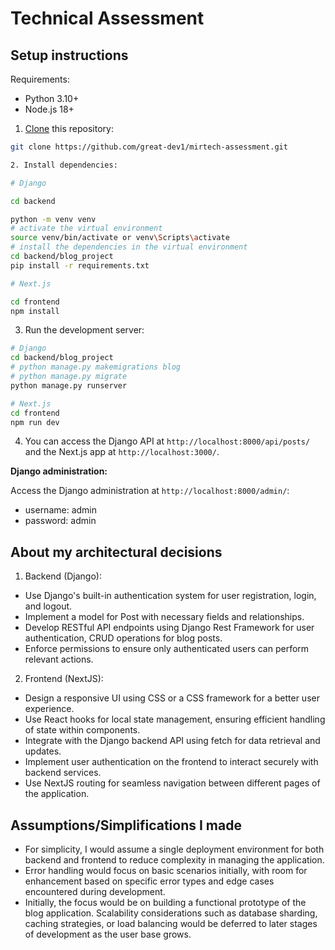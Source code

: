 # Technical Assessment

## Setup instructions

Requirements:

- Python 3.10+
- Node.js 18+

1. [Clone](https://github.com/great-dev1/mirtech-assessment) this repository:

```bash
git clone https://github.com/great-dev1/mirtech-assessment.git

2. Install dependencies:

# Django

cd backend

python -m venv venv
# activate the virtual environment
source venv/bin/activate or venv\Scripts\activate
# install the dependencies in the virtual environment
cd backend/blog_project
pip install -r requirements.txt

# Next.js

cd frontend
npm install
```

3. Run the development server:

```bash
# Django
cd backend/blog_project
# python manage.py makemigrations blog
# python manage.py migrate
python manage.py runserver

# Next.js
cd frontend
npm run dev
```

4. You can access the Django API at `http://localhost:8000/api/posts/` and the Next.js app at `http://localhost:3000/`.

**Django administration:**

Access the Django administration at `http://localhost:8000/admin/`:

- username: admin
- password: admin

## About my architectural decisions

1. Backend (Django):
- Use Django's built-in authentication system for user registration, login, and logout.
- Implement a model for Post with necessary fields and relationships.
- Develop RESTful API endpoints using Django Rest Framework for user authentication, CRUD operations for blog posts.
- Enforce permissions to ensure only authenticated users can perform relevant actions.

2. Frontend (NextJS):
- Design a responsive UI using CSS or a CSS framework for a better user experience.
- Use React hooks for local state management, ensuring efficient handling of state within components.
- Integrate with the Django backend API using fetch for data retrieval and updates.
- Implement user authentication on the frontend to interact securely with backend services.
- Use NextJS routing for seamless navigation between different pages of the application.

## Assumptions/Simplifications I made

- For simplicity, I would assume a single deployment environment for both backend and frontend to reduce complexity in managing the application.
- Error handling would focus on basic scenarios initially, with room for enhancement based on specific error types and edge cases encountered during development.
- Initially, the focus would be on building a functional prototype of the blog application. Scalability considerations such as database sharding, caching strategies, or load balancing would be deferred to later stages of development as the user base grows.
